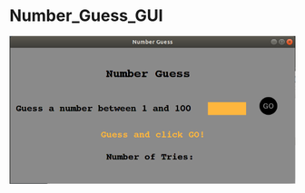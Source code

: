 # Number_Guess_GUI

![Screen shot of gui interface](https://github.com/jackalope22/Number_Guess_GUI/blob/master/Screenshot%20from%202019-07-09%2014-56-29.png)
